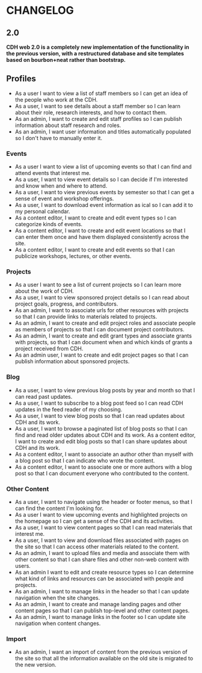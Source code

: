 # CHANGELOG

## 2.0

**CDH web 2.0 is a completely new implementation of the functionality in the
previous version, with a restructured database and site templates based on
bourbon+neat rather than bootstrap.**

## Profiles

* As a user I want to view a list of staff members so I can get an idea of the people who work at the CDH.
* As a user, I want to see details about a staff member so I can learn about their role, research interests, and how to contact them.
* As an admin, I want to create and edit staff profiles so I can publish information about staff research and roles.
* As an admin, I want user information and titles automatically populated so I don't have to manually enter it.

### Events

* As a user I want to view a list of upcoming events so that I can find and attend events that interest me.
* As a user, I want to view event details so I can decide if I'm interested and know when and where to attend.
* As a user, I want to view previous events by semester so that I can get a sense of event and workshop offerings.
* As a user, I want to download event information as ical so I can add it to my personal calendar.
* As a content editor, I want to create and edit event types so I can categorize kinds of events.
* As a content editor, I want to create and edit event locations so that I can enter them once and have them displayed consistently across the site.
* As a content editor, I want to create and edit events so that I can publicize workshops, lectures, or other events.

### Projects

* As a user I want to see a list of current projects so I can learn more about the work of CDH.
* As a user, I want to view sponsored project details so I can read about project goals, progress, and contributors.
* As an admin, I want to associate urls for other resources with projects so that I can provide links to materials related to projects.
* As an admin, I want to create and edit project roles and associate people as members of projects so that I can document project contributors.
* As an admin, I want to create and edit grant types and associate grants with projects, so that I can document when and which kinds of grants a project received from CDH.
* As an admin user, I want to create and edit project pages so that I can publish information about sponsored projects.

### Blog

* As a user, I want to view previous blog posts by year and month so that I can read past updates.
* As a user, I want to subscribe to a blog post feed so I can read CDH updates in the feed reader of my choosing.
* As a user, I want to view blog posts so that I can read updates about CDH and its work.
* As a user, I want to browse a paginated list of blog posts so that I can find and read older updates about CDH and its work.
 As a content editor, I want to create and edit blog posts so that I can share updates about CDH and its work.
* As a content editor, I want to associate an author other than myself with a blog post so that I can indicate who wrote the content.
* As a content editor, I want to associate one or more authors with a blog post so that I can document everyone who contributed to the content.

### Other Content

* As a user, I want to navigate using the header or footer menus, so that I can find the content I'm looking for.
* As a user I want to view upcoming events and highlighted projects on the homepage so I can get a sense of the CDH and its activities.
* As a user, I want to view content pages so that I can read materials that interest me.
* As a user, I want to view and download files associated with pages on the site so that I can access other materials related to the content.
* As an admin, I want to upload files and media and associate them with other content so that I can share files and other non-web content with users.
* As an admin I want to edit and create resource types so I can determine what kind of links and resources can be associated with people and projects.
* As an admin, I want to manage links in the header so that I can update navigation when the site changes.
* As an admin, I want to create and manage landing pages and other content pages so that I can publish top-level and other content pages.
* As an admin, I want to manage links in the footer so I can update site navigation when content changes.

### Import
* As an admin, I want an import of content from the previous version of the site so that all the information available on the old site is migrated to the new version.

